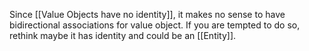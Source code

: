Since [[Value Objects have no identity]], it makes no sense to have bidirectional associations for value object. If you are tempted to do so, rethink maybe it has identity and could be an [[Entity]].